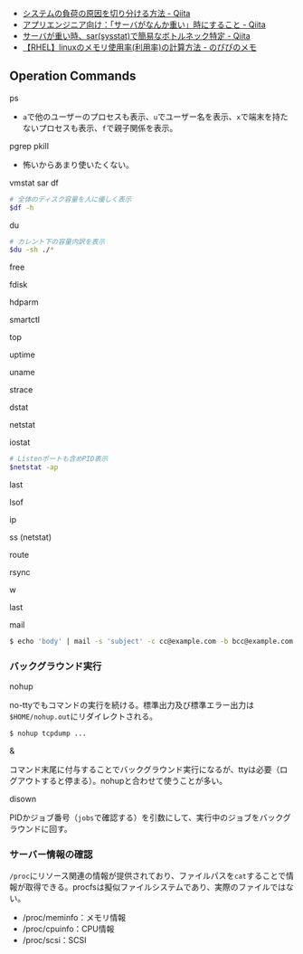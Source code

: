 * [システムの負荷の原因を切り分ける方法 - Qiita](http://qiita.com/k0kubun/items/8ab1dfa7c0359d8e618d)
* [アプリエンジニア向け：「サーバがなんか重い」時にすること - Qiita](http://qiita.com/yuku_t/items/2f5341e4aa635800a0a1)
* [サーバが重い時、sar(sysstat)で簡易なボトルネック特定 - Qiita](http://qiita.com/kidach1/items/07637a5baa0da7d52e6a)
* [【RHEL】linuxのメモリ使用率(利用率)の計算方法 - のぴぴのメモ](http://nopipi.hatenablog.com/entry/2015/09/13/181026)

Operation Commands
----

ps

* `a`で他のユーザーのプロセスも表示、`u`でユーザー名を表示、`x`で端末を持たないプロセスも表示、`f`で親子関係を表示。

pgrep
pkill

* 怖いからあまり使いたくない。

vmstat
sar
df

```bash
# 全体のディスク容量を人に優しく表示
$df -h
```
du
```bash
# カレント下の容量内訳を表示
$du -sh ./*
```
free

fdisk

hdparm

smartctl

top

uptime

uname

strace

dstat

netstat

iostat

```bash
# Listenポートも含めPID表示
$netstat -ap
```
last

lsof

ip

ss (netstat)

route

rsync

w

last

mail
```bash
$ echo 'body' | mail -s 'subject' -c cc@example.com -b bcc@example.com to1@example.com to2@example.com
```

### バックグラウンド実行

nohup

no-ttyでもコマンドの実行を続ける。標準出力及び標準エラー出力は`$HOME/nohup.out`にリダイレクトされる。
```bash
$ nohup tcpdump ...
```

&

コマンド末尾に付与することでバックグラウンド実行になるが、ttyは必要（ログアウトすると停まる）。nohupと合わせて使うことが多い。

disown

PIDかジョブ番号（`jobs`で確認する）を引数にして、実行中のジョブをバックグラウンドに回す。

### サーバー情報の確認

`/proc`にリソース関連の情報が提供されており、ファイルパスを`cat`することで情報が取得できる。procfsは擬似ファイルシステムであり、実際のファイルではない。

* /proc/meminfo：メモリ情報
* /proc/cpuinfo：CPU情報
* /proc/scsi：SCSI

